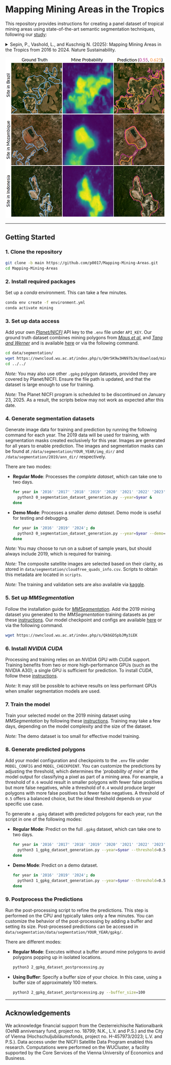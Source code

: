 # Mapping Mining Areas in the Tropics

This repository provides instructions for creating a panel dataset of tropical mining areas using state-of-the-art semantic segmentation techniques, following our [study](https://doi.org/10.1038/s41893-025-01668-9):

<details>
  <summary>
    Sepin, P., Vashold, L., and Kuschnig N. (2025): Mapping Mining Areas in the Tropics from 2016 to 2024. Nature Sustainability.
  </summary>
  Mining provides crucial materials for the global economy and the energy transition but can have severe environmental and social impacts. Available analyses of these impacts are limited by a lack of data on mining activity, particularly in the regions most affected. Here we present a detailed panel dataset mapping mining sites along the tropical belt from 2016 to 2024. Our approach uses a machine learning model, trained on over 25,000 mining polygons from the literature, to automatically segment mining areas with high-resolution (<5 m) satellite imagery. The dataset maps over 147,000 mining polygons that cover an average area of 66,400 km2 annually, with an accuracy of 87.7% and precision of 84.1%. 
    Our approach allows accurate, precise and consistent delineation and can be scaled to other locations and periods. The dataset enables detailed analyses of local environmental, societal and economic impacts of mining in regions where conventional data are scarce or incomplete.
</details>

<p align="center">
  <img src="resources/pred_plot.png" width="750" />
</p>

---

## Getting Started
### 1. Clone the repository
   ```bash
   git clone -b main https://github.com/p0017/Mapping-Mining-Areas.git
   cd Mapping-Mining-Areas
   ```

### 2. Install required packages
Set up a *conda* environment. This can take a few minutes.
   ```bash
   conda env create -f environment.yml
   conda activate mining
   ```

### 3. Set up data access

Add your own [*Planet/NICFI*](https://www.planet.com/nicfi/) API key to the `.env` file under `API_KEY`.
Our ground truth dataset combines mining polygons from [*Maus et al.*](https://www.nature.com/articles/s41597-022-01547-4) and [*Tang and Werner*](https://www.nature.com/articles/s43247-023-00805-6) and is available [here](https://owncloud.wu.ac.at/index.php/s/QHr5K9w3HN97bJm/download/mining_polygons_combined.gpkg) or via the following command.
   ```bash
   cd data/segmentation/
   wget https://owncloud.wu.ac.at/index.php/s/QHr5K9w3HN97bJm/download/mining_polygons_combined.gpkg
   cd ../../
   ```

*Note:* You may also use other `.gpkg` polygon datasets, provided they are covered by Planet/NICFI. Ensure the file path is updated, and that the dataset is large enough to use for training.

*Note:* The Planet NICFI program is scheduled to be discontinued on January 23, 2025. As a result, the scripts below may not work as expected after this date.

### 4. Generate segmentation datasets
Generate image data for training and prediction by running the following command for each year.
The 2019 data will be used for training, with segmentation masks created exclusively for this year. Images are  generated for all years to enable prediction.
The images and segmentation masks can be found at `/data/segmentation/YOUR_YEAR/img_dir/` and `/data/segmentation/2019/ann_dir/` respectively.

There are two modes:

- **Regular Mode**: Processes the *complete dataset*, which can take one to two days.
   ```bash
   for year in '2016' '2017' '2018' '2019' '2020' '2021' '2022' '2023' '2024'; do
     python3 0_segmentation_dataset_generation.py --year=$year &
   done
   ```
- **Demo Mode**: Processes a smaller *demo dataset*. Demo mode is useful for testing and debugging.
   ```bash
   for year in '2016' '2019' '2024'; do
     python3 0_segmentation_dataset_generation.py --year=$year --demo='True' &
   done
   ```

*Note:* You may choose to run on a subset of sample years, but should always include 2019, which is required for training.

*Note:* The composite satellite images are selected based on their clarity, as stored in `data/segmentation/cloudfree_quads_info.csv`. Scripts to obtain this metadata are located in `scripts`.

*Note:* The training and validation sets are also available via [kaggle](https://kaggle.com/datasets/dcb263e024a0bf098a697d291d55eaedb5f1549bfc3a29760e04d598603934b3).

### 5. Set up *MMSegmentation*
Follow the installation guide for [*MMSegmentation*](https://mmsegmentation.readthedocs.io/en/main/get_started.html).
Add the 2019 mining dataset you generated to the *MMSegmentation* training datasets as per these [instructions](https://mmsegmentation.readthedocs.io/en/main/advanced_guides/add_datasets.html). Our model checkpoint and configs are available [here](https://owncloud.wu.ac.at/index.php/s/QkbGDSpbJMy3iEK) or via the following command.
   ```bash
   wget https://owncloud.wu.ac.at/index.php/s/QkbGDSpbJMy3iEK
   ```

### 6. Install *NVIDIA CUDA*
Processing and training relies on an *NVIDIA* GPU with *CUDA* support. Training benefits from two or more high-performance GPUs (such as the NVIDIA A30); a single GPU is sufficient for prediction.
To install *CUDA*, follow these [instructions](https://docs.NVIDIA.com/cuda/cuda-installation-guide-linux/).

*Note:* It may still be possible to achieve results on less performant GPUs when smaller segmentation models are used.

### 7. Train the model
Train your selected model on the 2019 mining dataset using *MMSegmentation* by following these [instructions](https://mmsegmentation.readthedocs.io/en/main/user_guides/4_train_test.html). Training may take a few days, depending on the model complexity and the size of the dataset. 

*Note:* The demo dataset is too small for effective model training.

### 8. Generate predicted polygons
Add your model configuration and checkpoints to the `.env` file under `MODEL_CONFIG` and `MODEL_CHECKPOINT`. You can customize the predictions by adjusting the threshold, which determines the *'probability of mine'* at the model output for classifying a pixel as part of a mining area. For example, a threshold of `0.6` would result in smaller polygons with fewer false positives but more false negatives, while a threshold of `0.4` would produce larger polygons with more false positives but fewer false negatives. A threshold of `0.5` offers a balanced choice, but the ideal threshold depends on your specific use case.

To generate a `.gpkg` dataset with predicted polygons for each year, run the script in one of the following modes:
- **Regular Mode**: Predict on the full `.gpkg` dataset, which can take one to two days.
    ```bash
    for year in '2016' '2017' '2018' '2019' '2020' '2021' '2022' '2023' '2024'; do
      python3 1_gpkg_dataset_generation.py --year=$year --threshold=0.5 &
    done
    ```
- **Demo Mode**:  Predict on a demo dataset.
    ```bash
    for year in '2016' '2019' '2024'; do
      python3 1_gpkg_dataset_generation.py --year=$year --threshold=0.5 --demo='True' &
    done
    ```

### 9. Postprocess the Predictions
Run the post-processing script to refine the predictions. This step is performed on the CPU and typically takes only a few minutes. You can customize the behavior of the post-processing by adding a buffer and setting its size. Post-processed predictions can be accessed in `data/segmentation/data/segmentation/YOUR_YEAR/gpkg/`.

There are different modes:
- **Regular Mode**: Executes without a buffer around mine polygons to avoid polygons popping up in isolated locations. 
  ```bash
  python3 2_gpkg_dataset_postprocessing.py
  ```
- **Using Buffer**: Specify a buffer size of your choice. In this case, using a buffer size of approximately 100 meters.
  ```bash
  python3 2_gpkg_dataset_postprocessing.py --buffer_size=100
  ```

---

## Acknowledgements
We acknowledge financial support from the Oesterreichische Nationalbank (OeNB anniversary fund, project no. 18799; N.K., L.V. and P.S.) and the City of Vienna (Hochschuljubiläumsfonds, project no. H-457973/2023; L.V. and P.S.). Data access under the NICFI Satellite Data Program enabled this research. Computations were performed on the WUCluster, a facility supported by the Core Services of the Vienna University of Economics and Business.
